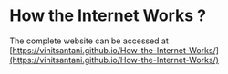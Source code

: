 # How the Internet Works ?
The complete website can be accessed at [https://vinitsantani.github.io/How-the-Internet-Works/](https://vinitsantani.github.io/How-the-Internet-Works/)
